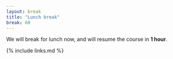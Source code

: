 ```yaml
---
layout: break
title: "Lunch break"
break: 60
---
```


We will break for lunch now, and will resume the course in **1 hour**.


{% include links.md %}
